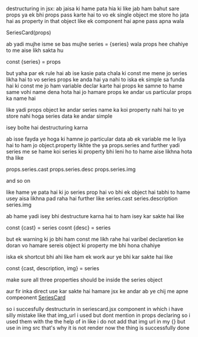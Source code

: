destructuring in jsx:
ab jaisa ki hame pata hia ki like jab ham bahut sare props ya ek bhi props pass karte hai to vo ek single object me store ho jata hai as property in that object 
like ek component hai apne pass apna wala 

SeriesCard(props)

ab yadi mujhe isme se bas mujhe series = {series} wala props hee chahiye to me aise likh sakta hu 

const {series} = props

but yaha par ek rule hai ab ise kasie pata chala ki const me mene jo series likha hai to vo series props ke anda hai ya nahi to iska ek simple sa funda hai ki const me jo ham variable declar karte hai props ke samne to hame same vohi name dena hota hai jo hamare props ke andar us particular props ka name hai 

like yadi props object ke andar series name ka koi property nahi hai to ye store nahi hoga series data ke andar simple

isey bolte hai destructuring karna 

ab isse fayda ye hoga ki hamne jo particular data ab ek variable me le liya hai to ham jo object.property likhte the ya props.series and further yadi series me se hame koi series ki property bhi leni ho to  hame aise likhna hota tha like

props.series.cast
props.series.desc
props.series.img

and so on 

like hame ye pata hai ki jo series prop hai vo bhi ek object hai tabhi to hame usey aisa likhna pad raha hai further like
series.cast 
series.description 
series.img

ab hame yadi isey bhi destructure karna hai to ham isey kar sakte hai like 

const {cast} = series
cosnt {desc} = series

but ek warning ki jo bhi ham const me likh rahe hai varibel declaretion ke doran vo hamare sereis object ki property me bhi hona chahiye 

iska ek shortcut bhi ahi like ham ek work aur ye bhi kar sakte hai like

const {cast, description, img} = series 

make sure all three properties should be inside the series object 

aur fir inka direct use kar sakte hai hamare jsx ke andar ab ye chij me apne compeonent [SeriesCard](../../components/SeriesCard.jsx)

so i succesfully destructurin in seriescard.jsx component in which i have silly mistake like that img_url i used but dont mention in props declaring so i used them with the the help of in like i do not add that img url in my {} but use in img src that's why it is not render now the thing is successfully done